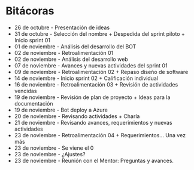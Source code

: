 # Bitácoras  

- 26 de octubre - Presentación de ideas
- 31 de octubre - Selección del nombre + Despedida del sprint piloto + Inicio sprint 01
- 01 de noviembre - Análisis del desarrollo del BOT
- 02 de noviembre - Retroalimentación 01
- 02 de noviembre - Análisis del desarrollo web
- 07 de noviembre - Avances y nuevas actividades del sprint 01
- 09 de noviembre - Retroalimentación 02 + Repaso diseño de software
- 14 de noviembre - Inicio sprint 02 + Calificación individual
- 16 de noviembre - Retroalimentación 03 + Revisión de actividades vencidas
- 19 de noviembre - Revisión de plan de proyecto + Ideas para la documentación
- 19 de noviembre - Bot deploy a Azure 
- 20 de noviembre - Revisando actividades + Charla
- 21 de noviembre - Revisando avances, requerimientos y nuevas actividades
- 23 de noviembre - Retroalimentación 04 + Requerimientos... Una vez más
- 23 de noviembre - Se viene el 0
- 23 de noviembre - ¿Ajustes?
- 23 de noviembre - Reunión con el Mentor: Preguntas y avances.

